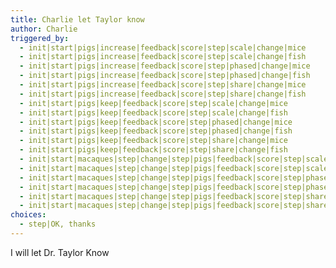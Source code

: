 ```yaml
---
title: Charlie let Taylor know
author: Charlie
triggered_by:
  - init|start|pigs|increase|feedback|score|step|scale|change|mice
  - init|start|pigs|increase|feedback|score|step|scale|change|fish
  - init|start|pigs|increase|feedback|score|step|phased|change|mice
  - init|start|pigs|increase|feedback|score|step|phased|change|fish
  - init|start|pigs|increase|feedback|score|step|share|change|mice
  - init|start|pigs|increase|feedback|score|step|share|change|fish
  - init|start|pigs|keep|feedback|score|step|scale|change|mice
  - init|start|pigs|keep|feedback|score|step|scale|change|fish
  - init|start|pigs|keep|feedback|score|step|phased|change|mice
  - init|start|pigs|keep|feedback|score|step|phased|change|fish
  - init|start|pigs|keep|feedback|score|step|share|change|mice
  - init|start|pigs|keep|feedback|score|step|share|change|fish
  - init|start|macaques|step|change|step|pigs|feedback|score|step|scale|change|mice
  - init|start|macaques|step|change|step|pigs|feedback|score|step|scale|change|fish
  - init|start|macaques|step|change|step|pigs|feedback|score|step|phased|change|mice
  - init|start|macaques|step|change|step|pigs|feedback|score|step|phased|change|fish
  - init|start|macaques|step|change|step|pigs|feedback|score|step|share|change|mice
  - init|start|macaques|step|change|step|pigs|feedback|score|step|share|change|fish
choices:
  - step|OK, thanks
---
```


I will let Dr. Taylor Know
